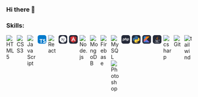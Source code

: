 ### Hi there 👋

### Skills:

<img align="left" alt="HTML5" width="23px" src="https://cdn.jsdelivr.net/gh/devicons/devicon/icons/html5/html5-original.svg" style="padding-right:5px;" />
<img align="left" alt="CSS3" width="23px" src="https://cdn.jsdelivr.net/gh/devicons/devicon/icons/css3/css3-original.svg" style="padding-right:5px;" />
<img align="left" alt="JavaScript" width="23px" src="https://cdn.jsdelivr.net/gh/devicons/devicon/icons/javascript/javascript-original.svg" style="padding-right:5px;" />
<img align="left" alt="TypeScript" width="23px" src="https://github.com/tandpfun/skill-icons/blob/main/icons/TypeScript.svg" style="padding-right:5px;" />
<img align="left" alt="React" width="23px" src="https://cdn.jsdelivr.net/gh/devicons/devicon/icons/react/react-original.svg" style="padding-right:5px;" />
<img align="left" alt="NextJS" width="23px" src="https://github.com/tandpfun/skill-icons/blob/main/icons/NextJS-Dark.svg" style="padding-right:5px;" />
<img align="left" alt="Angular" width="23px" src="https://github.com/tandpfun/skill-icons/blob/main/icons/Angular-Dark.svg" style="padding-right:5px;" />
<img align="left" alt="Node.js" width="23px" src="https://cdn.jsdelivr.net/gh/devicons/devicon/icons/nodejs/nodejs-original.svg" style="padding-right:5px;" />
<img align="left" alt="MongoDB" width="23px" src="https://cdn.jsdelivr.net/gh/devicons/devicon/icons/mongodb/mongodb-original.svg" style="padding-right:5px;" />
<img align="left" alt="Firebase" width="23px" src="https://www.vectorlogo.zone/logos/firebase/firebase-icon.svg" style="padding-right:5px;" />
<img align="left" alt="MySQL" width="23px" src="https://cdn.jsdelivr.net/gh/devicons/devicon/icons/mysql/mysql-original.svg" style="padding-right:5px;" />
<img align="left" alt="PHP" width="23px" src="https://github.com/tandpfun/skill-icons/blob/main/icons/PHP-Dark.svg" style="padding-right:5px;" />
<img align="left" alt="Python" width="23px" src="https://github.com/tandpfun/skill-icons/blob/main/icons/Python-Dark.svg" style="padding-right:5px;" />
<img align="left" alt="Kotlin" width="23px" src="https://github.com/tandpfun/skill-icons/blob/main/icons/Kotlin-Dark.svg" style="padding-right:5px;" />
<img align="left" alt="Java" width="23px" src="https://github.com/tandpfun/skill-icons/blob/main/icons/Java-Dark.svg" style="padding-right:5px;" />
<img align="left" alt="csharp" width="23px" src="https://cdn.cdnlogo.com/logos/c/27/c.svg" style="padding-right:5px;" />  
<img align="left" alt="Git" width="23px" src="https://cdn.jsdelivr.net/gh/devicons/devicon/icons/git/git-original.svg" style="padding-right:5px;" />
<!-- <img align="left" alt="mui" width="23px" src="https://cdn.cdnlogo.com/logos/m/57/material-ui.svg" style="padding-right:5px;" /> -->
<img align="left" alt="tailwind" width="23px" src="https://upload.wikimedia.org/wikipedia/commons/thumb/d/d5/Tailwind_CSS_Logo.svg/1200px-Tailwind_CSS_Logo.svg.png" style="padding-right:5px;" />
<img align="left" alt="Photoshop" width="23px" src="https://uxwing.com/wp-content/themes/uxwing/download/10-brands-and-social-media/adobe-photoshop.svg" style="padding-right:5px;" />



<!--
**younis3/younis3** is a ✨ _special_ ✨ repository because its `README.md` (this file) appears on your GitHub profile.

Here are some ideas to get you started:

- 🔭 I’m currently working on ...
- 🌱 I’m currently learning ...
- 👯 I’m looking to collaborate on ...
- 🤔 I’m looking for help with ...
- 💬 Ask me about ...
- 📫 How to reach me: ...
- 😄 Pronouns: ...
- ⚡ Fun fact: ...
-->
